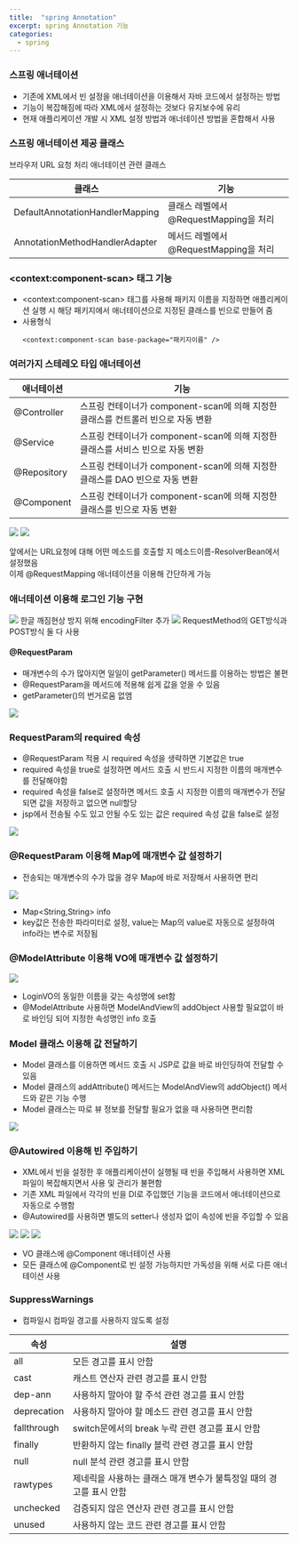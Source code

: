 ```yaml
---
title:  "spring Annotation"
excerpt: spring Annotation 기능
categories:
  - spring
---
```


### 스프링 애너테이션
- 기존에 XML에서 빈 설정을 애너테이션을 이용해서 자바 코드에서 설정하는 방법
- 기능이 복잡해짐에 따라 XML에서 설정하는 것보다 유지보수에 유리
- 현재 애플리케이션 개발 시 XML 설정 방법과 애너테이션 방법을 혼합해서 사용

### 스프링 애너테이션 제공 클래스
브라우저 URL 요청 처리 애너테이션 관련 클래스
  
클래스 | 기능
---- | ----
DefaultAnnotationHandlerMapping | 클래스 레벨에서 @RequestMapping을 처리
AnnotationMethodHandlerAdapter | 메서드 레벨에서 @RequestMapping을 처리
  
### \<context:component-scan\> 태그 기능
- \<context:component-scan\> 태그를 사용해 패키지 이름을 지정하면 애플리케이션 실행 시 해당 패키지에서 애너테이션으로 지정된 클래스를 빈으로 만들어 줌
- 사용형식
  ```
  <context:component-scan base-package="패키지이름" />
  ```  

### 여러가지 스테레오 타입 애너테이션
  
애너테이션 | 기능
---- | ----
@Controller | 스프링 컨테이너가 component-scan에 의해 지정한 클래스를 컨트롤러 빈으로 자동 변환
@Service | 스프링 컨테이너가 component-scan에 의해 지정한 클래스를 서비스 빈으로 자동 변환
@Repository | 스프링 컨테이너가 component-scan에 의해 지정한 클래스를 DAO 빈으로 자동 변환
@Component | 스프링 컨테이너가 component-scan에 의해 지정한 클래스를 빈으로 자동 변환
  

<img src="https://cys779988.github.io/assets/img/spring-13.png">
<img src="https://cys779988.github.io/assets/img/spring-14.png">

앞에서는 URL요청에 대해 어떤 메소드를 호출할 지 메소드이름-ResolverBean에서 설정했음  
이제 @RequestMapping 애너테이션을 이용해 간단하게 가능

### 애너테이션 이용해 로그인 기능 구현
<img src="https://cys779988.github.io/assets/img/spring-15.png">  
한글 깨짐현상 방지 위해 encodingFilter 추가
<img src="https://cys779988.github.io/assets/img/spring-16.png">  
RequestMethod의 GET방식과 POST방식 둘 다 사용

#### @RequestParam
- 매개변수의 수가 많아지면 일일이 getParameter() 메서드를 이용하는 방법은 불편
- @RequestParam을 메서드에 적용해 쉽게 값을 얻을 수 있음
- getParameter()의 번거로움 없앰

<img src="https://cys779988.github.io/assets/img/spring-17.png">

### RequestParam의 required 속성
- @RequestParam 적용 시 required 속성을 생략하면 기본값은 true
- required 속성을 true로 설정하면 메서드 호출 시 반드시 지정한 이름의 매개변수를 전달해야함
- required 속성을 false로 설정하면 메서드 호출 시 지정한 이름의 매개변수가 전달되면 값을 저장하고 없으면 null할당
- jsp에서 전송될 수도 있고 안될 수도 있는 값은 required 속성 값을 false로 설정
<img src="https://cys779988.github.io/assets/img/spring-18.png">

### @RequestParam 이용해 Map에 매개변수 값 설정하기
- 전송되는 매개변수의 수가 많을 경우 Map에 바로 저장해서 사용하면 편리
<img src="https://cys779988.github.io/assets/img/spring-19.png">
  
- Map<String,String> info
- key값은 전송한 파라미터로 설정, value는 Map의 value로 자동으로 설정하여 info라는 변수로 저장됨

### @ModelAttribute 이용해 VO에 매개변수 값 설정하기
<img src="https://cys779988.github.io/assets/img/spring-20.png">
  
- LoginVO의 동일한 이름을 갖는 속성명에 set함
- @ModelAttribute 사용하면 ModelAndView의 addObject 사용할 필요없이 바로 바인딩 되어 지정한 속성명인 info 호출

### Model 클래스 이용해 값 전달하기
- Model 클래스를 이용하면 메서드 호출 시 JSP로 값을 바로 바인딩하여 전달할 수 있음
- Model 클래스의 addAttribute() 메서드는 ModelAndView의 addObject() 메서드와 같은 기능 수행
- Model 클래스는 따로 뷰 정보를 전달할 필요가 없을 때 사용하면 편리함
<img src="https://cys779988.github.io/assets/img/spring-21.png">

### @Autowired 이용해 빈 주입하기
- XML에서 빈을 설정한 후 애플리케이션이 실행될 때 빈을 주입해서 사용하면 XML 파일이 복잡해지면서 사용 및 관리가 불편함
- 기존 XML 파일에서 각각의 빈을 DI로 주입했던 기능을 코드에서 애너테이션으로 자동으로 수행함
- @Autowired를 사용하면 별도의 setter나 생성자 없이 속성에 빈을 주입할 수 있음
<img src="https://cys779988.github.io/assets/img/spring-22.png">
<img src="https://cys779988.github.io/assets/img/spring-23.png">
<img src="https://cys779988.github.io/assets/img/spring-24.png">
  
- VO 클래스에 @Component 애너테이션 사용
- 모든 클래스에 @Component로 빈 설정 가능하지만 가독성을 위해 서로 다른 애너테이션 사용

### SuppressWarnings
- 컴파일시 컴파일 경고를 사용하지 않도록 설정
  
속성 | 설명
---- | ----
all | 모든 경고를 표시 안함
cast | 캐스트 연산자 관련 경고를 표시 안함
dep-ann | 사용하지 말아야 할 주석 관련 경고를 표시 안함
deprecation | 사용하지 말아야 할 메소드 관련 경고를 표시 안함
fallthrough | switch문에서의 break 누락 관련 경고를 표시 안함
finally | 반환하지 않는 finally 블럭 관련 경고를 표시 안함
null | null 분석 관련 경고를 표시 안함
rawtypes | 제네릭을 사용하는 클래스 매개 변수가 불특정일 때의 경고를 표시 안함
unchecked | 검증되지 않은 연산자 관련 경고를 표시 안함
unused | 사용하지 않는 코드 관련 경고를 표시 안함
  




